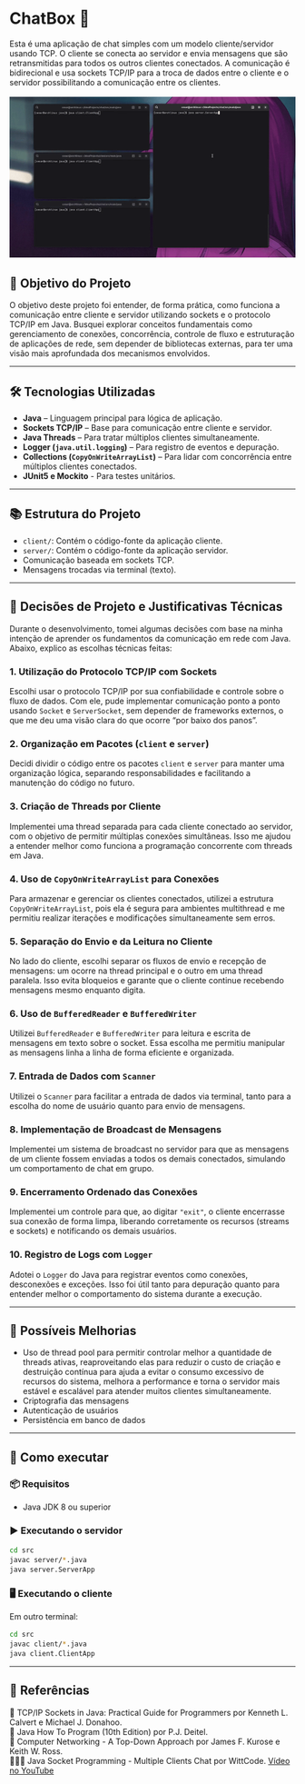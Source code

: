 # ChatBox 💬
Esta é uma aplicação de chat simples com um modelo cliente/servidor usando TCP. O cliente se conecta ao servidor e envia mensagens que são retransmitidas 
para todos os outros clientes conectados. A comunicação é bidirecional e usa sockets TCP/IP para a troca de dados entre o cliente e o servidor possibilitando a comunicação entre os clientes.
<br><br>
![Demonstração do sistema](chatdemonstration.gif)

## 📌 Objetivo do Projeto

O objetivo deste projeto foi entender, de forma prática, como funciona a comunicação entre cliente e servidor utilizando sockets e o protocolo TCP/IP em Java. 
Busquei explorar conceitos fundamentais como gerenciamento de conexões, concorrência, controle de fluxo e estruturação de aplicações de rede, sem depender de bibliotecas externas, para ter uma visão mais aprofundada dos mecanismos envolvidos.

---

## 🛠️ Tecnologias Utilizadas

- **Java** – Linguagem principal para lógica de aplicação.
- **Sockets TCP/IP** – Base para comunicação entre cliente e servidor.
- **Java Threads** – Para tratar múltiplos clientes simultaneamente.
- **Logger (`java.util.logging`)** – Para registro de eventos e depuração.
- **Collections (`CopyOnWriteArrayList`)** – Para lidar com concorrência entre múltiplos clientes conectados.
- **JUnit5 e Mockito** - Para testes unitários.

---

## 📚 Estrutura do Projeto

- `client/`: Contém o código-fonte da aplicação cliente.
- `server/`: Contém o código-fonte da aplicação servidor.
- Comunicação baseada em sockets TCP.
- Mensagens trocadas via terminal (texto).

---

## 🧠 Decisões de Projeto e Justificativas Técnicas

Durante o desenvolvimento, tomei algumas decisões com base na minha intenção de aprender os fundamentos da comunicação em rede com Java. Abaixo, explico as escolhas técnicas feitas:

### 1. Utilização do Protocolo TCP/IP com Sockets

Escolhi usar o protocolo TCP/IP por sua confiabilidade e controle sobre o fluxo de dados. Com ele, pude implementar comunicação ponto a ponto usando `Socket` e `ServerSocket`, sem depender de frameworks externos, o que me deu uma visão clara do que ocorre “por baixo dos panos”.

### 2. Organização em Pacotes (`client` e `server`)

Decidi dividir o código entre os pacotes `client` e `server` para manter uma organização lógica, separando responsabilidades e facilitando a manutenção do código no futuro.

### 3. Criação de Threads por Cliente

Implementei uma thread separada para cada cliente conectado ao servidor, com o objetivo de permitir múltiplas conexões simultâneas. Isso me ajudou a entender melhor como funciona a programação concorrente com threads em Java.

### 4. Uso de `CopyOnWriteArrayList` para Conexões

Para armazenar e gerenciar os clientes conectados, utilizei a estrutura `CopyOnWriteArrayList`, pois ela é segura para ambientes multithread e me permitiu realizar iterações e modificações simultaneamente sem erros.

### 5. Separação do Envio e da Leitura no Cliente

No lado do cliente, escolhi separar os fluxos de envio e recepção de mensagens: um ocorre na thread principal e o outro em uma thread paralela. Isso evita bloqueios e garante que o cliente continue recebendo mensagens mesmo enquanto digita.

### 6. Uso de `BufferedReader` e `BufferedWriter`

Utilizei `BufferedReader` e `BufferedWriter` para leitura e escrita de mensagens em texto sobre o socket. Essa escolha me permitiu manipular as mensagens linha a linha de forma eficiente e organizada.

### 7. Entrada de Dados com `Scanner`

Utilizei o `Scanner` para facilitar a entrada de dados via terminal, tanto para a escolha do nome de usuário quanto para envio de mensagens.

### 8. Implementação de Broadcast de Mensagens

Implementei um sistema de broadcast no servidor para que as mensagens de um cliente fossem enviadas a todos os demais conectados, simulando um comportamento de chat em grupo.

### 9. Encerramento Ordenado das Conexões

Implementei um controle para que, ao digitar `"exit"`, o cliente encerrasse sua conexão de forma limpa, liberando corretamente os recursos (streams e sockets) e notificando os demais usuários.

### 10. Registro de Logs com `Logger`

Adotei o `Logger` do Java para registrar eventos como conexões, desconexões e exceções. Isso foi útil tanto para depuração quanto para entender melhor o comportamento do sistema durante a execução.

---

## 🧪 Possíveis Melhorias

- Uso de thread pool para permitir controlar melhor a quantidade de threads ativas, reaproveitando elas para reduzir o custo de criação e destruição contínua para ajuda a evitar o consumo excessivo de recursos do sistema,
melhora a performance e torna o servidor mais estável e escalável para atender muitos clientes simultaneamente.
- Criptografia das mensagens
- Autenticação de usuários
- Persistência em banco de dados

---

## 🚀 Como executar

### 📦 Requisitos
- Java JDK 8 ou superior

### ▶️ Executando o servidor

```bash
cd src
javac server/*.java
java server.ServerApp
```

### 🖥️ Executando o cliente

Em outro terminal:

```bash
cd src
javac client/*.java
java client.ClientApp
```

---

## 📖 Referências

📘 TCP/IP Sockets in Java: Practical Guide for Programmers por Kenneth L. Calvert e Michael J. Donahoo. <br>
📘 Java How To Program (10th Edition) por P.J. Deitel. <br>
📘 Computer Networking - A Top-Down Approach por James F. Kurose e Keith W. Ross. <br>
🎥️🧑‍🏫 Java Socket Programming - Multiple Clients Chat por WittCode. [Vídeo no YouTube](https://www.youtube.com/watch?v=gLfuZrrfKes)


